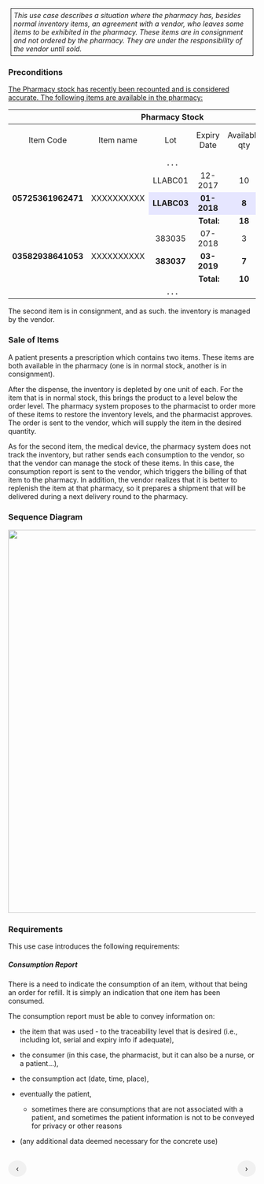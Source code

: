 <style>
  .table-usecase {
    width: 100%;
  }

  .table-usecase > thead > tr > th,
  .table-usecase > tbody > tr > th,
  .table-usecase > tfoot > tr > th,
  .table-usecase > thead > tr > td,
  .table-usecase > tbody > tr > td,
  .table-usecase > tfoot > tr > td {
    text-align: center;
  }

  .table-usecase .cell-shaded {
    background-color: #e6e6ff;
  }
  
  .table-usecase .cell-fat-bottom {
    border-bottom-width: 3px;
    border-bottom-color: #cccccc;
  }

  a {
  text-decoration: none;
  display: inline-block;
  padding: 8px 16px;
}

a:hover {
  background-color: #ddd;
  color: black;
}

.previous {
  background-color: #f1f1f1;
  color: black;
}

.next {
  background-color: #f1f1f1;
  color: black;
}

.round {
  border-radius: 50%;
}

</style>

<div style="  border: 1px solid; padding: 5px; margin: 5px;">
<i>This use case describes a situation where the pharmacy has, besides
normal inventory items, an agreement with a vendor, who leaves some
items to be exhibited in the pharmacy. These items are in consignment
and not ordered by the pharmacy. They are under the responsibility of
the vendor until sold.</i>
</div>

### Preconditions

<u>The Pharmacy stock has recently been recounted and is considered
accurate. The following items are available in the pharmacy:</u>

<table class="table-bordered table-usecase">
  <thead>
    <tr>
      <th colspan="7">Pharmacy Stock</th>
    </tr>
  </thead>
  <tbody>
    <tr>
      <td>Item Code</td>
      <td>Item name</td>
      <td>Lot</td>
      <td>Expiry Date</td>
      <td>Available qty</td>
      <td>Reorder level</td>
      <td>Default order qty</td>
    </tr>
    <tr>
      <td colspan="7"><strong>. . .</strong></td>
    </tr>
    <tr>
      <td rowspan="3"><strong>05725361962471</strong></td>
      <td rowspan="3">XXXXXXXXXX</td>
      <td>LLABC01</td>
      <td>12-2017</td>
      <td>10</td>
      <td>&nbsp;</td>
      <td>&nbsp;</td>
    </tr>
    <tr>
      <td class="cell-shaded"><strong>LLABC03</strong></td>
      <td class="cell-shaded"><strong>01-2018</strong></td>
      <td class="cell-shaded" style="border-bottom-width: 3px;
    border-bottom-color: #cccccc;"><strong>8</strong></td>
      <td class="cell-shaded">&nbsp;</td>
      <td class="cell-shaded">&nbsp;</td>
    </tr>
    <tr>
      <td colspan="2" style="text-align:right;"><strong>Total:</strong></td>
      <td><strong>18</strong></td>
      <td>5</td>
      <td>10</td>
    </tr>
    <tr>
      <td rowspan="3"><strong>03582938641053</strong></td>
      <td rowspan="3">XXXXXXXXXX</td>
      <td>383035</td>
      <td>07-2018</td>
      <td>3</td>
      <td>&nbsp;</td>
      <td>&nbsp;</td>
    </tr>
    <tr>
      <td><strong>383037</strong></td>
      <td><strong>03-2019</strong></td>
      <td style="border-bottom-width: 3px;
    border-bottom-color: #cccccc;"><strong>7</strong></td>
      <td>&nbsp;</td>
      <td>&nbsp;</td>
    </tr>
    <tr>
      <td colspan="2" style="text-align:right;"><strong>Total:</strong></td>
      <td><strong>10</strong></td>
      <td>&nbsp;</td>
      <td>&nbsp;</td>
    </tr>
    <tr>
      <td colspan="7"><strong>. . .</strong></td>
    </tr>
  </tbody>
</table>

The second item is in consignment, and as such. the inventory is managed
by the vendor.

### Sale of Items

A patient presents a prescription which contains two items. These items
are both available in the pharmacy (one is in normal stock, another is
in consignment).

After the dispense, the inventory is depleted by one unit of each. For
the item that is in normal stock, this brings the product to a level
below the order level. The pharmacy system proposes to the pharmacist to
order more of these items to restore the inventory levels, and the
pharmacist approves. The order is sent to the vendor, which will supply
the item in the desired quantity.

As for the second item, the medical device, the pharmacy system does not
track the inventory, but rather sends each consumption to the vendor, so
that the vendor can manage the stock of these items. In this case, the
consumption report is sent to the vendor, which triggers the billing of
that item to the pharmacy. In addition, the vendor realizes that it is
better to replenish the item at that pharmacy, so it prepares a shipment
that will be delivered during a next delivery round to the pharmacy.

### Sequence Diagram

<div style="text-align:center">
<img src="image_UC4_SequenceDiagram.png" style="width:5.55851in;height:8.11688in"/>
</div>

### Requirements

This use case introduces the following requirements:

##### **Consumption Report**

There is a need to indicate the consumption of an item, without that
being an order for refill. It is simply an indication that one item has
been consumed.

The consumption report must be able to convey information on:

- the item that was used - to the traceability level that is desired (i.e., including lot, serial and expiry info if adequate),

- the consumer (in this case, the pharmacist, but it can also be a nurse, or a patient…),

- the consumption act (date, time, place),

- eventually the patient,

  - sometimes there are consumptions that are not associated with a patient, and sometimes the patient information is not to be conveyed for privacy or other reasons

- (any additional data deemed necessary for the concrete use)

<br>
<div>
  <a href="usecase3.html" style="float:left" class="previous round" title="Use Case 3 - Inventory Count and Resupply, Product Distribution">&#8249;</a>
  <a href="usecase5.html" style="float:right" class="next round" title="Use Case 5 - Continued Care Institutions - Preparation, Dispense and Pick Up of Patient Stock">&#8250;</a>
</div>
